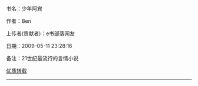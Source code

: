 书名：少年阿宾

作者：Ben

上传者(贡献者)：e书部落网友

日期：2009-05-11 23:28:16

备注：21世纪最流行的言情小说

[优质转载](https://ben1998.com/)

---



